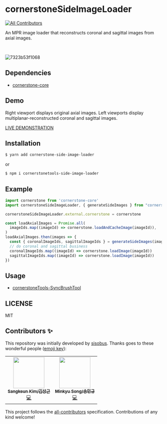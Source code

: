 # cornerstoneSideImageLoader
<!-- ALL-CONTRIBUTORS-BADGE:START - Do not remove or modify this section -->
[![All Contributors](https://img.shields.io/badge/all_contributors-2-orange.svg?style=flat-square)](#contributors-)
<!-- ALL-CONTRIBUTORS-BADGE:END -->
An MPR image loader that reconstructs coronal and sagittal images from axial images.  

<br>

![7323b53f1068](https://user-images.githubusercontent.com/31844264/115286800-7545ce80-a18a-11eb-90dd-12b5496660d8.gif)

## Dependencies 

* [cornerstone-core](https://github.com/cornerstonejs/cornerstone)

## Demo
Right viewport displays original axial images. Left viewports display multiplanar-reconstructed coronal and sagittal images.

[LIVE DEMONSTRATION](https://plantarflex.github.io/cornerstoneSideImageLoader/)

## Installation

```sh
$ yarn add cornerstone-side-image-loader
```

or

```sh
$ npm i cornerstonetools-side-image-loader
```

## Example

```js
import cornerstone from 'cornerstone-core'
import cornerstoneSideImageLoader, { generateSideImages } from "cornerstone-side-image-loader"

cornerstoneSideImageLoader.external.cornerstone = cornerstone

const loadAxialImages = Promise.all(
  imageIds.map((imageId) => cornerstone.loadAndCacheImage(imageId)),
)
loadAxialImages.then(images => {
  const { coronalImageIds, sagittalImageIds } = generateSideImages(images)
  // do coronal and sagittal business
  coronalImageIds.map((imageId) => cornerstone.loadImage(imageId))
  sagittalImageIds.map((imageId) => cornerstone.loadImage(imageId))
})
```

## Usage

* [cornerstoneTools-SyncBrushTool](https://github.com/plantarflex/cornerstoneTools-SyncBrushTool)

## LICENSE

MIT

## Contributors ✨

This repository was initially developed by [sisobus](https://github.com/sisobus).
Thanks goes to these wonderful people ([emoji key](https://allcontributors.org/docs/en/emoji-key)):

<!-- ALL-CONTRIBUTORS-LIST:START - Do not remove or modify this section -->
<!-- prettier-ignore-start -->
<!-- markdownlint-disable -->
<table>
  <tr>
    <td align="center"><a href="http://sisobus.com"><img src="https://avatars.githubusercontent.com/u/3329885?v=4?s=100" width="100px;" alt=""/><br /><sub><b>Sangkeun Kim/김상근</b></sub></a><br /><a href="https://github.com/plantarflex/cornerstoneSideImageLoader/commits?author=sisobus" title="Code">💻</a></td>
    <td align="center"><a href="https://github.com/plantarflex"><img src="https://avatars.githubusercontent.com/u/31844264?v=4?s=100" width="100px;" alt=""/><br /><sub><b>Minkyu Song/송민규</b></sub></a><br /><a href="https://github.com/plantarflex/cornerstoneSideImageLoader/commits?author=plantarflex" title="Code">💻</a></td>
  </tr>
</table>

<!-- markdownlint-restore -->
<!-- prettier-ignore-end -->

<!-- ALL-CONTRIBUTORS-LIST:END -->

This project follows the [all-contributors](https://github.com/all-contributors/all-contributors) specification. Contributions of any kind welcome!
